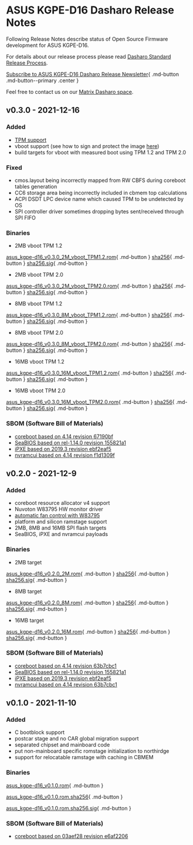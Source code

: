 # ASUS KGPE-D16 Dasharo Release Notes

Following Release Notes describe status of Open Source Firmware development for
ASUS KGPE-D16.

For details about our release process please read
[Dasharo Standard Release Process](../../dev-proc/standard-release-process.md).

[Subscribe to ASUS KGPE-D16 Dasharo Release Newsletter](https://newsletter.3mdeb.com/subscription/ozes4Jxuo){ .md-button .md-button--primary .center }

Feel free to contact us on our [Matrix Dasharo space](https://matrix.to/#/#dasharo:matrix.org).

## v0.3.0 - 2021-12-16

### Added

- [TPM support](tpm-mboot.md)
- vboot support (see how to sign and protect the image [here](spi-wp.md#setting-flash-protection-for-vboot))
- build targets for vboot with measured boot using TPM 1.2 and TPM 2.0

### Fixed

- cmos.layout being incorrectly mapped from RW CBFS during coreboot tables generation
- CC6 storage area being incorrectly included in cbmem top calculations
- ACPI DSDT LPC device name which caused TPM to be undetected by OS
- SPI controller driver sometimes dropping bytes sent/received through SPI FIFO

### Binaries

- 2MB vboot TPM 1.2

[asus_kgpe-d16_v0.3.0_2M_vboot_TPM1.2.rom](https://3mdeb.com/open-source-firmware/Dasharo/asus_kgpe-d16/asus_kgpe-d16_v0.3.0_2M_vboot_TPM1.2.rom){ .md-button }
[sha256](https://3mdeb.com/open-source-firmware/Dasharo/asus_kgpe-d16/asus_kgpe-d16_v0.3.0_2M_vboot_TPM1.2.rom.sha256){ .md-button }
[sha256.sig](https://3mdeb.com/open-source-firmware/Dasharo/asus_kgpe-d16/asus_kgpe-d16_v0.3.0_2M_vboot_TPM1.2.rom.sha256.sig){ .md-button }

- 2MB vboot TPM 2.0

[asus_kgpe-d16_v0.3.0_2M_vboot_TPM2.0.rom](https://3mdeb.com/open-source-firmware/Dasharo/asus_kgpe-d16/asus_kgpe-d16_v0.3.0_2M_vboot_TPM2.0.rom){ .md-button }
[sha256](https://3mdeb.com/open-source-firmware/Dasharo/asus_kgpe-d16/asus_kgpe-d16_v0.3.0_2M_vboot_TPM2.0.rom.sha256){ .md-button }
[sha256.sig](https://3mdeb.com/open-source-firmware/Dasharo/asus_kgpe-d16/asus_kgpe-d16_v0.3.0_2M_vboot_TPM2.0.rom.sha256.sig){ .md-button }

- 8MB vboot TPM 1.2

[asus_kgpe-d16_v0.3.0_8M_vboot_TPM1.2.rom](https://3mdeb.com/open-source-firmware/Dasharo/asus_kgpe-d16/asus_kgpe-d16_v0.3.0_8M_vboot_TPM1.2.rom){ .md-button }
[sha256](https://3mdeb.com/open-source-firmware/Dasharo/asus_kgpe-d16/asus_kgpe-d16_v0.3.0_8M_vboot_TPM1.2.rom.sha256){ .md-button }
[sha256.sig](https://3mdeb.com/open-source-firmware/Dasharo/asus_kgpe-d16/asus_kgpe-d16_v0.3.0_8M_vboot_TPM1.2.rom.sha256.sig){ .md-button }

- 8MB vboot TPM 2.0

[asus_kgpe-d16_v0.3.0_8M_vboot_TPM2.0.rom](https://3mdeb.com/open-source-firmware/Dasharo/asus_kgpe-d16/asus_kgpe-d16_v0.3.0_8M_vboot_TPM2.0.rom){ .md-button }
[sha256](https://3mdeb.com/open-source-firmware/Dasharo/asus_kgpe-d16/asus_kgpe-d16_v0.3.0_8M_vboot_TPM2.0.rom.sha256){ .md-button }
[sha256.sig](https://3mdeb.com/open-source-firmware/Dasharo/asus_kgpe-d16/asus_kgpe-d16_v0.3.0_8M_vboot_TPM2.0.rom.sha256.sig){ .md-button }

- 16MB vboot TPM 1.2

[asus_kgpe-d16_v0.3.0_16M_vboot_TPM1.2.rom](https://3mdeb.com/open-source-firmware/Dasharo/asus_kgpe-d16/asus_kgpe-d16_v0.3.0_16M_vboot_TPM1.2.rom){ .md-button }
[sha256](https://3mdeb.com/open-source-firmware/Dasharo/asus_kgpe-d16/asus_kgpe-d16_v0.3.0_16M_vboot_TPM1.2.rom.sha256){ .md-button }
[sha256.sig](https://3mdeb.com/open-source-firmware/Dasharo/asus_kgpe-d16/asus_kgpe-d16_v0.3.0_16M_vboot_TPM1.2.rom.sha256.sig){ .md-button }

- 16MB vboot TPM 2.0

[asus_kgpe-d16_v0.3.0_16M_vboot_TPM2.0.rom](https://3mdeb.com/open-source-firmware/Dasharo/asus_kgpe-d16/asus_kgpe-d16_v0.3.0_16M_vboot_TPM2.0.rom){ .md-button }
[sha256](https://3mdeb.com/open-source-firmware/Dasharo/asus_kgpe-d16/asus_kgpe-d16_v0.3.0_16M_vboot_TPM2.0.rom.sha256){ .md-button }
[sha256.sig](https://3mdeb.com/open-source-firmware/Dasharo/asus_kgpe-d16/asus_kgpe-d16_v0.3.0_16M_vboot_TPM2.0.rom.sha256.sig){ .md-button }

### SBOM (Software Bill of Materials)

- [coreboot based on 4.14 revision 67190bf](https://github.com/Dasharo/coreboot/commit/67190bf)
- [SeaBIOS based on rel-1.14.0 revision 155821a1](https://review.coreboot.org/plugins/gitiles/seabios/+/155821a1)
- [iPXE based on 2019.3 revision ebf2eaf5](https://github.com/ipxe/ipxe/commit/ebf2eaf5)
- [nvramcui based on 4.14 revision f1d1309f](https://github.com/Dasharo/coreboot/blob/f1d1309f/payloads/nvramcui/nvramcui.c)

## v0.2.0 - 2021-12-9

### Added

- coreboot resource allocator v4 support
- Nuvoton W83795 HW monitor driver
- [automatic fan control with W83795](fan-control.md)
- platform and silicon ramstage support
- 2MB, 8MB and 16MB SPI flash targets
- SeaBIOS, iPXE and nvramcui payloads

### Binaries

- 2MB target

[asus_kgpe-d16_v0.2.0_2M.rom](https://3mdeb.com/open-source-firmware/Dasharo/asus_kgpe-d16/asus_kgpe-d16_v0.2.0_2M.rom){ .md-button }
[sha256](https://3mdeb.com/open-source-firmware/Dasharo/asus_kgpe-d16/asus_kgpe-d16_v0.2.0_2M.rom.sha256){ .md-button }
[sha256.sig](https://3mdeb.com/open-source-firmware/Dasharo/asus_kgpe-d16/asus_kgpe-d16_v0.2.0_2M.rom.sha256.sig){ .md-button }

- 8MB target

[asus_kgpe-d16_v0.2.0_8M.rom](https://3mdeb.com/open-source-firmware/Dasharo/asus_kgpe-d16/asus_kgpe-d16_v0.2.0_8M.rom){ .md-button }
[sha256](https://3mdeb.com/open-source-firmware/Dasharo/asus_kgpe-d16/asus_kgpe-d16_v0.2.0_8M.rom.sha256){ .md-button }
[sha256.sig](https://3mdeb.com/open-source-firmware/Dasharo/asus_kgpe-d16/asus_kgpe-d16_v0.2.0_8M.rom.sha256.sig){ .md-button }

- 16MB target

[asus_kgpe-d16_v0.2.0_16M.rom](https://3mdeb.com/open-source-firmware/Dasharo/asus_kgpe-d16/asus_kgpe-d16_v0.2.0_16M.rom){ .md-button }
[sha256](https://3mdeb.com/open-source-firmware/Dasharo/asus_kgpe-d16/asus_kgpe-d16_v0.2.0_16M.rom.sha256){ .md-button }
[sha256.sig](https://3mdeb.com/open-source-firmware/Dasharo/asus_kgpe-d16/asus_kgpe-d16_v0.2.0_16M.rom.sha256.sig){ .md-button }

### SBOM (Software Bill of Materials)

- [coreboot based on 4.14 revision 63b7cbc1](https://github.com/Dasharo/coreboot/commit/63b7cbc1)
- [SeaBIOS based on rel-1.14.0 revision 155821a1](https://review.coreboot.org/plugins/gitiles/seabios/+/155821a1)
- [iPXE based on 2019.3 revision ebf2eaf5](https://github.com/ipxe/ipxe/commit/ebf2eaf5)
- [nvramcui based on 4.14 revision 63b7cbc1](https://github.com/Dasharo/coreboot/blob/63b7cbc1/payloads/nvramcui/nvramcui.c)

## v0.1.0 - 2021-11-10

### Added

- C bootblock support
- postcar stage and no CAR global migration support
- separated chipset and mainboard code
- put non-mainboard specific romstage initialization to northirdge
- support for relocatable ramstage with caching in CBMEM

### Binaries

[asus_kgpe-d16_v0.1.0.rom](https://3mdeb.com/open-source-firmware/Dasharo/asus_kgpe-d16/asus_kgpe-d16_v0.1.0.rom){ .md-button }

[asus_kgpe-d16_v0.1.0.rom.sha256](https://3mdeb.com/open-source-firmware/Dasharo/asus_kgpe-d16/asus_kgpe-d16_v0.1.0.rom.sha256){ .md-button }

[asus_kgpe-d16_v0.1.0.rom.sha256.sig](https://3mdeb.com/open-source-firmware/Dasharo/asus_kgpe-d16/asus_kgpe-d16_v0.1.0.rom.sha256.sig){ .md-button }

### SBOM (Software Bill of Materials)

- [coreboot based on 03aef28 revision e6af2206](https://github.com/Dasharo/coreboot/tree/e6af2206)

